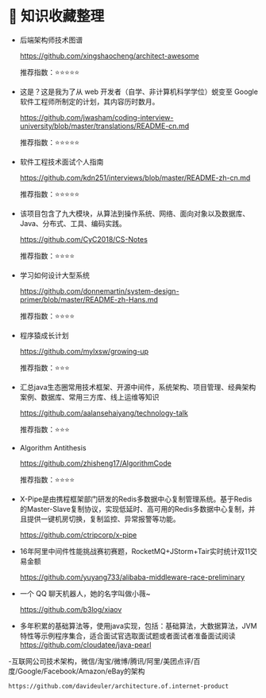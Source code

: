 :book: 知识收藏整理
===

- 后端架构师技术图谱

    https://github.com/xingshaocheng/architect-awesome

    推荐指数：:star::star::star::star::star:

- 这是？这是我为了从 web 开发者（自学、非计算机科学学位）蜕变至 Google 软件工程师所制定的计划，其内容历时数月。

    https://github.com/jwasham/coding-interview-university/blob/master/translations/README-cn.md

    推荐指数：:star::star::star::star::star:

- 软件工程技术面试个人指南

    https://github.com/kdn251/interviews/blob/master/README-zh-cn.md

    推荐指数：:star::star::star::star::star:

-  该项目包含了九大模块，从算法到操作系统、网络、面向对象以及数据库、Java、分布式、工具、编码实践。

    https://github.com/CyC2018/CS-Notes

    推荐指数：:star::star::star::star:

-  学习如何设计大型系统

    https://github.com/donnemartin/system-design-primer/blob/master/README-zh-Hans.md

    推荐指数：:star::star::star::star:
    
- 程序猿成长计划

    https://github.com/mylxsw/growing-up

    推荐指数：:star::star::star:
    
- 汇总java生态圈常用技术框架、开源中间件，系统架构、项目管理、经典架构案例、数据库、常用三方库、线上运维等知识
    
    https://github.com/aalansehaiyang/technology-talk
    
    推荐指数：:star::star::star:
    
- Algorithm Antithesis 

    https://github.com/zhisheng17/AlgorithmCode

    推荐指数：:star::star::star::star:

- X-Pipe是由携程框架部门研发的Redis多数据中心复制管理系统。基于Redis的Master-Slave复制协议，实现低延时、高可用的Redis多数据中心复制，并且提供一键机房切换，复制监控、异常报警等功能。

    https://github.com/ctripcorp/x-pipe
    
- 16年阿里中间件性能挑战赛初赛题，RocketMQ+JStorm+Tair实时统计双11交易金额

    https://github.com/yuyang733/alibaba-middleware-race-preliminary
    
- 一个 QQ 聊天机器人，她的名字叫做小薇~

    https://github.com/b3log/xiaov    
    
- 多年积累的基础算法等，使用java实现，包括：基础算法，大数据算法，JVM特性等示例程序集合，适合面试官选取面试题或者面试者准备面试阅读
    https://github.com/cloudatee/java-pearl
    
    
-互联网公司技术架构，微信/淘宝/微博/腾讯/阿里/美团点评/百度/Google/Facebook/Amazon/eBay的架构

    https://github.com/davideuler/architecture.of.internet-product
 